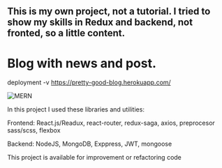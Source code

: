 This is my own project, not a tutorial. I tried to show my skills in Redux and backend, not fronted, so a little content.
---------
# Blog with news and post.

deployment -v
https://pretty-good-blog.herokuapp.com/

![MERN](https://encrypted-tbn0.gstatic.com/images?q=tbn:ANd9GcQAJomgC_rvOSvRBHllRpyXyBdKT-Pth-aWjNmhX58TwOq0x7Ac)

In this project I used these libraries and utilities:

Frontend:
React.js/Readux, react-router, redux-saga, axios, 
preprocesor sass/scss, flexbox

Backend:
NodeJS, MongoDB, Exppress, JWT, mongoose

This project is available for improvement or refactoring code

